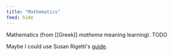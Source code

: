 ```yaml
---
title: "Mathematics"
feed: hide
---
```


Mathematics (from [[Greek]] _mathema_ meaning learning). TODO

Maybe I could use Susan Rigetti's [guide](https://www.susanrigetti.com/math). 